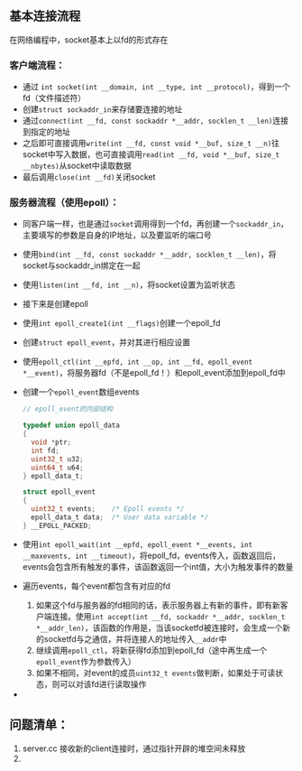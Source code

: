 

## 基本连接流程

在网络编程中，socket基本上以fd的形式存在

### 客户端流程：

- 通过 `int socket(int __domain, int __type, int __protocol)`，得到一个fd（文件描述符）
- 创建`struct sockaddr_in`来存储要连接的地址
- 通过`connect(int __fd, const sockaddr *__addr, socklen_t __len)`连接到指定的地址
- 之后即可直接调用`write(int __fd, const void *__buf, size_t __n)`往socket中写入数据，也可直接调用`read(int __fd, void *__buf, size_t __nbytes)`从socket中读取数据
- 最后调用`close(int __fd)`关闭socket



### 服务器流程（使用epoll）：

- 同客户端一样，也是通过`socket`调用得到一个fd，再创建一个`sockaddr_in`，主要填写的参数是自身的IP地址，以及要监听的端口号

- 使用`bind(int __fd, const sockaddr *__addr, socklen_t __len)`，将socket与sockaddr_in绑定在一起

- 使用`listen(int __fd, int __n)`，将socket设置为监听状态

- 接下来是创建epoll

- 使用`int epoll_create1(int __flags)`创建一个epoll_fd

- 创建`struct epoll_event`，并对其进行相应设置

- 使用`epoll_ctl(int __epfd, int __op, int __fd, epoll_event *__event)`，将服务器fd（不是epoll_fd！）和epoll_event添加到epoll_fd中

- 创建一个`epoll_event`数组events

  ```c
  // epoll_event的内部结构
  
  typedef union epoll_data
  {
    void *ptr;
    int fd;
    uint32_t u32;
    uint64_t u64;
  } epoll_data_t;
  
  struct epoll_event
  {
    uint32_t events;	/* Epoll events */
    epoll_data_t data;	/* User data variable */
  } __EPOLL_PACKED;
  ```

- 使用`int epoll_wait(int __epfd, epoll_event *__events, int __maxevents, int __timeout)`，将epoll_fd，events传入，函数返回后，events会包含所有触发的事件，该函数返回一个int值，大小为触发事件的数量

- 遍历events，每个event都包含有对应的fd

  1. 如果这个fd与服务器的fd相同的话，表示服务器上有新的事件，即有新客户端连接。使用`int accept(int __fd, sockaddr *__addr, socklen_t *__addr_len)`，该函数的作用是，当该socketfd被连接时，会生成一个新的socketfd与之通信，并将连接人的地址传入`__addr`中
  2. 继续调用`epoll_ctl`，将新获得fd添加到epoll_fd（途中再生成一个`epoll_event`作为参数传入）
  3. 如果不相同，对event的成员`uint32_t events`做判断，如果处于可读状态，则可以对该fd进行读取操作

- 

## 问题清单：

1.  server.cc 接收新的client连接时，通过指针开辟的堆空间未释放
2. 


